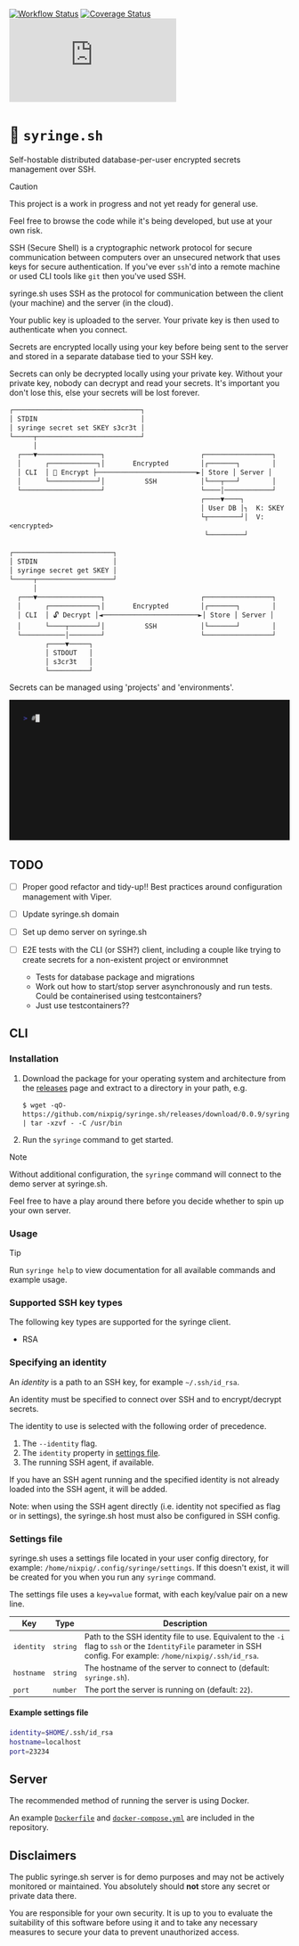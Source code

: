 [![Workflow Status](https://github.com/nixpig/syringe.sh/actions/workflows/build.yml/badge.svg?branch=main)](https://github.com/nixpig/syringe.sh/actions/workflows/build.yml?query=branch%3Amain)
[![Coverage Status](https://coveralls.io/repos/github/nixpig/syringe.sh/badge.svg?branch=main)](https://coveralls.io/github/nixpig/syringe.sh?branch=main)
[![Go Report Card](https://goreportcard.com/badge/github.com/nixpig/syringe.sh)](https://goreportcard.com/report/github.com/nixpig/syringe.sh)

# 🔐 `syringe.sh`

Self-hostable distributed database-per-user encrypted secrets management over SSH.

> [!CAUTION]
>
> This project is a work in progress and not yet ready for general use.
>
> Feel free to browse the code while it's being developed, but use at your own risk.

SSH (Secure Shell) is a cryptographic network protocol for secure communication between computers over an unsecured network that uses keys for secure authentication. If you've ever `ssh`'d into a remote machine or used CLI tools like `git` then you've used SSH.

syringe.sh uses SSH as the protocol for communication between the client (your machine) and the server (in the cloud).

Your public key is uploaded to the server. Your private key is then used to authenticate when you connect.

Secrets are encrypted locally using your key before being sent to the server and stored in a separate database tied to your SSH key.

Secrets can only be decrypted locally using your private key. Without your private key, nobody can decrypt and read your secrets. It's important you don't lose this, else your secrets will be lost forever.

```
┌────────────────────────────────┐
│ STDIN                          │
│ syringe secret set SKEY s3cr3t │
└─────┬──────────────────────────┘
      │
  ┌───▼────────────────┐                        ┌─────────────────┐
  │      ┌────────────┐│       Encrypted        │┌───────┐        │
  │ CLI  │ 🔐 Encrypt ├─────────────────────────►│ Store │ Server │
  │      └────────────┘│          SSH           │└───┬───┘        │
  └────────────────────┘                        └────│────────────┘
                                                ┌────▼────┐
                                                │ User DB │┐  K: SKEY
                                                └┬────────┘│  V: <encrypted>
                                                 └─────────┘

┌─────────────────────────┐
│ STDIN                   │
│ syringe secret get SKEY │
└─────┬───────────────────┘
      │
  ┌───▼────────────────┐                        ┌─────────────────┐
  │      ┌────────────┐│       Encrypted        │┌───────┐        │
  │ CLI  │ 🔓️ Decrypt │◄────────────────────────►│ Store │ Server │
  │      └────┬───────┘│          SSH           │└───────┘        │
  └───────────│────────┘                        └─────────────────┘
         ┌────▼─────┐
         │ STDOUT   │
         │ s3cr3t   │
         └──────────┘

```

Secrets can be managed using 'projects' and 'environments'.

![demo of syringe.sh](demo.gif)

## TODO

- [ ] Proper good refactor and tidy-up!! Best practices around configuration management with Viper.
- [ ] Update syringe.sh domain
- [ ] Set up demo server on syringe.sh
- [ ] E2E tests with the CLI (or SSH?) client, including a couple like trying to create secrets for a non-existent project or environmnet

  - Tests for database package and migrations
  - Work out how to start/stop server asynchronously and run tests. Could be containerised using testcontainers?
  - Just use testcontainers??

## CLI

### Installation

1. Download the package for your operating system and architecture from the [releases](https://github.com/nixpig/syringe.sh/releases) page and extract to a directory in your path, e.g.

   ```
   $ wget -qO- https://github.com/nixpig/syringe.sh/releases/download/0.0.9/syringe.sh_syringe_0.0.9_linux_amd64.tar.gz | tar -xzvf - -C /usr/bin
   ```

1. Run the `syringe` command to get started.

> [!NOTE]
>
> Without additional configuration, the `syringe` command will connect to the demo server at syringe.sh.
>
> Feel free to have a play around there before you decide whether to spin up your own server.

### Usage

> [!TIP]
>
> Run `syringe help` to view documentation for all available commands and example usage.

### Supported SSH key types

The following key types are supported for the syringe client.

- RSA

### Specifying an identity

An _identity_ is a path to an SSH key, for example `~/.ssh/id_rsa`.

An identity must be specified to connect over SSH and to encrypt/decrypt secrets.

The identity to use is selected with the following order of precedence.

1. The `--identity` flag.
1. The `identity` property in [settings file](#settings-file).
1. The running SSH agent, if available.

If you have an SSH agent running and the specified identity is not already loaded into the SSH agent, it will be added.

Note: when using the SSH agent directly (i.e. identity not specified as flag or in settings), the syringe.sh host must also be configured in SSH config.

### Settings file

syringe.sh uses a settings file located in your user config directory, for example: `/home/nixpig/.config/syringe/settings`. If this doesn't exist, it will be created for you when you run any `syringe` command.

The settings file uses a `key=value` format, with each key/value pair on a new line.

| Key        | Type     | Description                                                                                                                                                        |
| ---------- | -------- | ------------------------------------------------------------------------------------------------------------------------------------------------------------------ |
| `identity` | `string` | Path to the SSH identity file to use. Equivalent to the `-i` flag to `ssh` or the `IdentityFile` parameter in SSH config. For example: `/home/nixpig/.ssh/id_rsa`. |
| `hostname` | `string` | The hostname of the server to connect to (default: `syringe.sh`).                                                                                                  |
| `port`     | `number` | The port the server is running on (default: `22`).                                                                                                                 |

#### Example settings file

```bash
identity=$HOME/.ssh/id_rsa
hostname=localhost
port=23234
```

## Server

The recommended method of running the server is using Docker.

An example [`Dockerfile`](https://github.com/nixpig/syringe.sh/blob/main/Dockerfile) and [`docker-compose.yml`](https://github.com/nixpig/syringe.sh/blob/main/docker-compose.yml) are included in the repository.

## Disclaimers

The public syringe.sh server is for demo purposes and may not be actively monitored or maintained. You absolutely should **not** store any secret or private data there.

You are responsible for your own security. It is up to you to evaluate the suitability of this software before using it and to take any necessary measures to secure your data to prevent unauthorized access.
